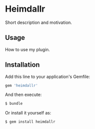 # Heimdallr
Short description and motivation.

## Usage
How to use my plugin.

## Installation
Add this line to your application's Gemfile:

```ruby
gem 'heimdallr'
```

And then execute:
```bash
$ bundle
```

Or install it yourself as:
```bash
$ gem install heimdallr
```